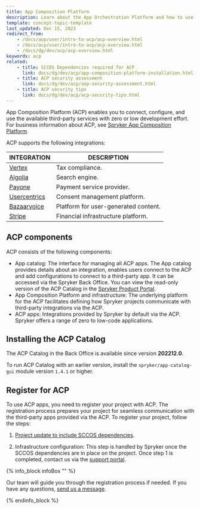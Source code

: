 ```yaml
---
title: App Composition Platform
description: Learn about the App Orchestration Platform and how to use it.
template: concept-topic-template
last_updated: Dec 15, 2023
redirect_from:
    - /docs/aop/user/intro-to-acp/acp-overview.html
    - /docs/acp/user/intro-to-acp/acp-overview.html
    - /docs/dg/dev/acp/acp-overview.html
keywords: acp
related:
    - title: SCCOS Dependencies required for ACP
      link: docs/dg/dev/acp/app-composition-platform-installation.html
    - title: ACP security assessment
      link: docs/dg/dev/acp/aop-security-assessment.html
    - title: ACP security tips
      link: docs/dg/dev/acp/acp-security-tips.html
---
```


App Composition Platform (ACP) enables you to connect, configure, and use the available third-party services with zero or low development effort. For business information about ACP, see [Spryker App Composition Platform](https://spryker.com/app-composition-platform/#/).

ACP supports the following integrations:

| INTEGRATION | DESCRIPTION |
| - | - |
| [Vertex](/docs/pbc/all/tax-management/{{site.version}}/base-shop/third-party-integrations/vertex/vertex.html) | Tax compliance. |
| [Algolia](/docs/pbc/all/search/{{site.version}}/base-shop/third-party-integrations/algolia/integrate-algolia.html) | Search engine. |
| [Payone](/docs/pbc/all/payment-service-providers/payone/integrate-payone.html) | Payment service provider. |
| [Usercentrics](/docs/pbc/all/usercentrics/integrate-usercentrics.html) | Consent management platform. |
| [Bazaarvoice](/docs/pbc/all/ratings-reviews/{{site.version}}/third-party-integrations/integrate-bazaarvoice.html) | Platform for user-generated content. |
| [Stripe](/docs/pbc/all/payment-service-provider/{{site.version}}/base-shop/third-party-integrations/stripe/stripe.html) |  Financial infrastructure platform. |

## ACP components

ACP consists of the following components:
* App catalog: The interface for managing all ACP apps. The App catalog provides details about an integration, enables users connect to the ACP and add configurations to connect to a third-party app. It can be accessed via the Spryker Back Office. You can view the read-only version of the ACP Catalog in the [Spryker Product Portal](https://product.spryker.com/features/acp/acp-catalog/#/catalog).
*  App Composition Platform and infrastructure: The underlying platform for the ACP facilitates defining how Spryker projects communicate with third-party integrations via the ACP.
*  ACP apps: Integrations provided by Spryker by default via the ACP. Spryker offers a range of zero to low-code applications.

## Installing the ACP Catalog

The ACP Catalog in the Back Office is available since version **202212.0**.

To run ACP Catalog with an earlier version, install the `spryker/app-catalog-gui` module version `1.4.1` or higher.


## Register for ACP

To use ACP apps, you need to register your project with ACP. The registration process prepares your project for seamless communication with the third-party apps provided via the ACP. To register your project, follow the steps:

1. [Project update to include SCCOS dependencies](/docs/dg/dev/acp/install-prerequisites-and-enable-acp.html).

2. Infrastructure configuration: This step is handled by Spryker once the SCCOS dependencies are in place on the project. Once step 1 is completed, contact us via the [support portal](https://support.spryker.com/s/).

{% info_block infoBox "" %}

Our team will guide you through the registration process if needed. If you have any questions, [send us a message](https://support.spryker.com/s/).

{% endinfo_block %}
